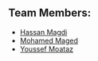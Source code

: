 ## Team Members:
* [Hassan Magdi](https://github.com/hassan1876)
* [Mohamed Maged](https://github.com/Ibn-Maged)
* [Youssef Moataz](https://github.com/YoussefMoataz)
